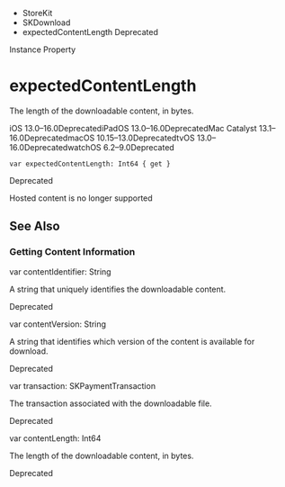

- StoreKit
- SKDownload
-  expectedContentLength Deprecated

Instance Property

# expectedContentLength

The length of the downloadable content, in bytes.

iOS 13.0–16.0DeprecatediPadOS 13.0–16.0DeprecatedMac Catalyst 13.1–16.0DeprecatedmacOS 10.15–13.0DeprecatedtvOS 13.0–16.0DeprecatedwatchOS 6.2–9.0Deprecated

``` source
var expectedContentLength: Int64 { get }
```

Deprecated

Hosted content is no longer supported

## See Also

### Getting Content Information

var contentIdentifier: String

A string that uniquely identifies the downloadable content.

Deprecated

var contentVersion: String

A string that identifies which version of the content is available for download.

Deprecated

var transaction: SKPaymentTransaction

The transaction associated with the downloadable file.

Deprecated

var contentLength: Int64

The length of the downloadable content, in bytes.

Deprecated

